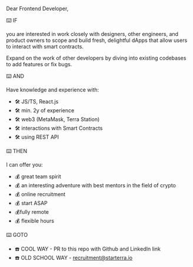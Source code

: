 Dear Frontend Developer,

⌨️ IF

you are interested in work closely with designers, other engineers, and product owners to scope and build fresh, delightful dApps that allow users to interact with smart contracts.

Expand on the work of other developers by diving into existing codebases to add features or fix bugs.

⌨️ AND

Have knowledge and experience with:

- 🛠 JS/TS, React.js
- 🛠 min. 2y of experience
- 🛠 web3 (MetaMask, Terra Station)
- 🛠 interactions with Smart Contracts
- 🛠 using REST API

⌨️ THEN

I can offer you:

- 💰 great team spirit
- 💰 an interesting adventure with  best mentors in the field of crypto
- 💰 online recruitment
- 💰 start ASAP
- 💰fully remote
- 💰 flexible hours

⌨️ GOTO

- ☎️ COOL WAY - PR to this repo with Github and LinkedIn link
- ☎️ OLD SCHOOL WAY - [recruitment@starterra.io](recruitment@starterra.io)
